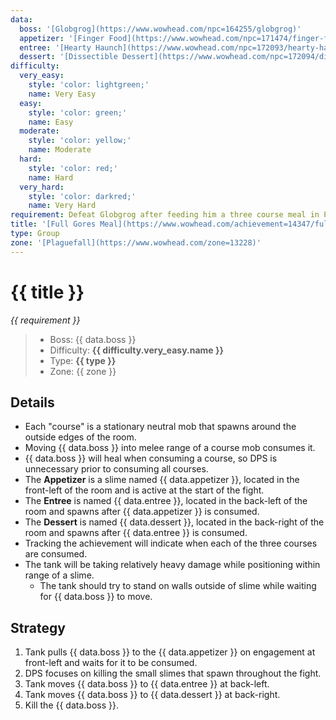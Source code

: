 ```yaml
---
data:
  boss: '[Globgrog](https://www.wowhead.com/npc=164255/globgrog)'
  appetizer: '[Finger Food](https://www.wowhead.com/npc=171474/finger-food)'
  entree: '[Hearty Haunch](https://www.wowhead.com/npc=172093/hearty-haunch)'
  dessert: '[Dissectible Dessert](https://www.wowhead.com/npc=172094/dissectible-dessert)'
difficulty:
  very_easy:
    style: 'color: lightgreen;'
    name: Very Easy
  easy:
    style: 'color: green;'
    name: Easy
  moderate:
    style: 'color: yellow;'
    name: Moderate
  hard:
    style: 'color: red;'
    name: Hard
  very_hard:
    style: 'color: darkred;'
    name: Very Hard
requirement: Defeat Globgrog after feeding him a three course meal in Plaguefall on Mythic difficulty.
title: '[Full Gores Meal](https://www.wowhead.com/achievement=14347/full-gores-meal)'
type: Group
zone: '[Plaguefall](https://www.wowhead.com/zone=13228)'
---
```


# {{ title }}

_{{ requirement }}_

> - Boss: {{ data.boss }}
> - Difficulty: **<span style="{{ difficulty.very_easy.style }}">{{ difficulty.very_easy.name }}</span>**
> - Type: **{{ type }}**
> - Zone: {{ zone }}

## Details

- Each "course" is a stationary neutral mob that spawns around the outside edges of the room.
- Moving {{ data.boss }} into melee range of a course mob consumes it.
- {{ data.boss }} will heal when consuming a course, so DPS is unnecessary prior to consuming all courses.
- The **Appetizer** is a slime named {{ data.appetizer }}, located in the front-left of the room and is active at the start of the fight.
- The **Entree** is named {{ data.entree }}, located in the back-left of the room and spawns after {{ data.appetizer }} is consumed.
- The **Dessert** is named {{ data.dessert }}, located in the back-right of the room and spawns after {{ data.entree }} is consumed.
- Tracking the achievement will indicate when each of the three courses are consumed.
- The tank will be taking relatively heavy damage while positioning within range of a slime.
  - The tank should try to stand on walls outside of slime while waiting for {{ data.boss }} to move.

## Strategy

1. Tank pulls {{ data.boss }} to the {{ data.appetizer }} on engagement at front-left and waits for it to be consumed.
2. DPS focuses on killing the small slimes that spawn throughout the fight.
3. Tank moves {{ data.boss }} to {{ data.entree }} at back-left.
4. Tank moves {{ data.boss }} to {{ data.dessert }} at back-right.
5. Kill the {{ data.boss }}.
